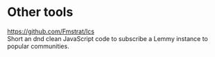 # Other tools

https://github.com/Fmstrat/lcs  
Short an dnd clean JavaScript code to subscribe a Lemmy instance to popular communities.
